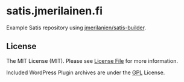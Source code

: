 # satis.jmerilainen.fi

Example Satis repository using [jmerilanien/satis-builder](https://github.com/jmerilainen/satis-builder).

## License

The MIT License (MIT). Please see [License File](LICENSE.md) for more information.

Included WordPress Plugin archives are under the [GPL](https://www.gnu.org/licenses/gpl-3.0.html) License.

